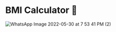 # BMI Calculator 💪
![WhatsApp Image 2022-05-30 at 7 53 41 PM (2)](https://user-images.githubusercontent.com/93365339/171036079-d8820c87-333d-4a1a-abb8-742822237488.jpeg)
